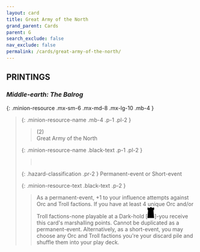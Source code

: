 ```yaml
---
layout: card
title: Great Army of the North
grand_parent: Cards
parent: G
search_exclude: false
nav_exclude: false
permalink: /cards/great-army-of-the-north/
---
```


## PRINTINGS


### _Middle-earth: The Balrog_

{: .minion-resource .mx-sm-6 .mx-md-8 .mx-lg-10 .mb-4 }
> {: .minion-resource-name .mb-4 .p-1 .pl-2 }
> > <div class="hazard-mp">(2)</div>
> > <div class="card-name">Great Army of the North</div>
>
> {: .minion-resource-name .black-text .p-1 .pl-2 }
> > &nbsp;
>
> {: .hazard-classification .pr-2 }
> Permanent-event or Short-event
>
> {: .minion-resource-text .black-text .p-2 }
> > As a permanent-event, +1 to your influence attempts against Orc and Troll factions. If you have at least 4 unique Orc and/or Troll factions-none playable at a Dark-hold \[![](/assets/images/dark-hold.svg)]-you receive this card's marshalling points. Cannot be duplicated as a permanent-event. Alternatively, as a short-event, you may choose any Orc and Troll factions you're your discard pile and shuffle them into your play deck. 
> 

